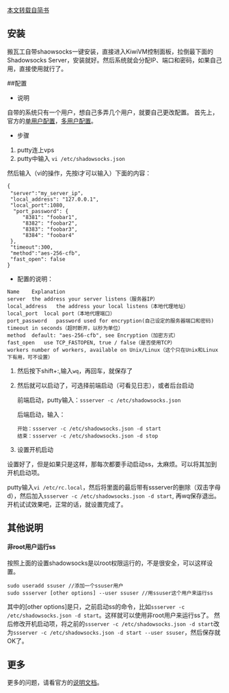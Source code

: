 [本文转载自简书](http://www.jianshu.com/p/36e55c289d65)

## 安装

搬瓦工自带shaowsocks一键安装，直接进入KiwiVM控制面板，拉倒最下面的Shadowsocks Server，安装就好。然后系统就会分配IP、端口和密码，如果自己用，直接使用就行了。

##配置

* 说明

自带的系统只有一个用户，想自己多弄几个用户，就要自己更改配置。
首先上，官方的[单用户配置](https://github.com/shadowsocks/shadowsocks/wiki/Configuration-via-Config-File)，[多用户配置](https://github.com/shadowsocks/shadowsocks/wiki/Configure-Multiple-Users)。

* 步骤

1. putty连上vps
2. putty中输入 `vi /etc/shadowsocks.json`

然后输入（vi的操作，先按i才可以输入）下面的内容：

```
{
 "server":"my_server_ip"，
 "local_address": "127.0.0.1",
 "local_port":1080,
  "port_password": {
     "8381": "foobar1",
     "8382": "foobar2",
     "8383": "foobar3",
     "8384": "foobar4"
 },
 "timeout":300,
 "method":"aes-256-cfb",
 "fast_open": false
}
```

* 配置的说明：

```
Name	Explanation
server	the address your server listens（服务器IP）
local_address	the address your local listens（本地代理地址）
local_port	local port（本地代理端口）
port_password	password used for encryption(自己设定的服务器端口和密码)
timeout	in seconds（超时断开，以秒为单位）
method	default: "aes-256-cfb", see Encryption（加密方式）
fast_open	use TCP_FASTOPEN, true / false（是否使用TCP）
workers	number of workers, available on Unix/Linux（这个只在Unix和Linux下有用，可不设置）
```

1. 然后按下shift+:,输入`wq`，再回车，就保存了
2. 然后就可以启动了，可选择前端启动（可看见日志），或者后台启动
	
	前端启动，putty输入：`ssserver -c /etc/shadowsocks.json`
	
	后端启动，输入：
	
	```
	开始：ssserver -c /etc/shadowsocks.json -d start
	结束：ssserver -c /etc/shadowsocks.json -d stop
	```
3. 设置开机启动

设置好了，但是如果只是这样，那每次都要手动启动ss，太麻烦。可以将其加到开机启动项。

putty输入`vi /etc/rc.local`，然后将里面的最后带有ssserver的删除（双击字母d），然后加入`ssserver -c /etc/shadowsocks.json -d start`, 再wq保存退出。开机试试效果吧，正常的话，就设置完成了。

## 其他说明

#### 非root用户运行ss

按照上面的设置shadowsocks是以root权限运行的，不是很安全，可以这样设置。

```
sudo useradd ssuser //添加一个ssuser用户
sudo ssserver [other options] --user ssuser //用ssuser这个用户来运行ss
```
其中的[other options]是只，之前启动ss的命令，比如`ssserver -c /etc/shadowsocks.json -d start`。这样就可以使用非root用户来运行ss了。
然后修改开机启动项，将之前的`ssserver -c /etc/shadowsocks.json -d start`改为`ssserver -c /etc/shadowsocks.json -d start --user ssuser`，然后保存就OK了。

## 更多

更多的问题，请看官方的[说明文档](https://github.com/shadowsocks/shadowsocks/wiki)。